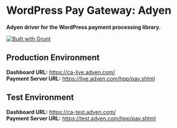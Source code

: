 # WordPress Pay Gateway: Adyen

**Adyen driver for the WordPress payment processing library.**

[![Built with Grunt](https://cdn.gruntjs.com/builtwith.png)](http://gruntjs.com/)

## Production Environment

**Dashboard URL:** https://ca-live.adyen.com/  
**Payment Server URL:** https://live.adyen.com/hpp/pay.shtml  

## Test Environment

**Dashboard URL:** https://ca-test.adyen.com/  
**Payment Server URL:** https://test.adyen.com/hpp/pay.shtml  
